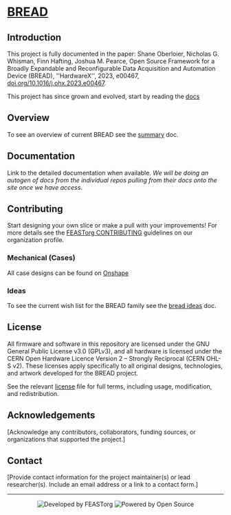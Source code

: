 # [BREAD](https://feastorg.github.io/BREAD/)

## Introduction

This project is fully documented in the paper: Shane Oberloier, Nicholas G. Whisman, Finn Hafting, Joshua M. Pearce, Open Source Framework for a Broadly Expandable and Reconfigurable Data Acquisition and Automation Device (BREAD), ''HardwareX'', 2023, e00467, [doi.org/10.1016/j.ohx.2023.e00467](https://doi.org/10.1016/j.ohx.2023.e00467).

This project has since grown and evolved, start by reading the [docs](docs/index.md)

## Overview

To see an overview of current BREAD see the [summary](docs/descriptions_full.md) doc.

## Documentation

Link to the detailed documentation when available. _We will be doing an autogen of docs from the individual repos pulling from their docs onto the site once we have access._

## Contributing

Start designing your own slice or make a pull with your improvements! For more details see the [FEASTorg CONTRIBUTING](https://github.com/FEASTorg/.github/blob/main/profile/CONTRIBUTING.md) guidelines on our organization profile.

### Mechanical (Cases)

All case designs can be found on [Onshape](https://cad.onshape.com/documents/f4c13a5c0b1f8d88ed1f5752/w/29d0c0346ddaeb06e16ff42f/e/1077373224ada363d171e3fe?renderMode=0&uiState=65d3aad45b82c32cb51ae4c9)

### Ideas

To see the current wish list for the BREAD family see the [bread ideas](docs/dev_docs/future_slice_ideas.md) doc.

## License

All firmware and software in this repository are licensed under the GNU General Public License v3.0 (GPLv3), and all hardware is licensed under the CERN Open Hardware Licence Version 2 – Strongly Reciprocal (CERN OHL-S v2). These licenses apply specifically to all original designs, technologies, and artwork developed for the BREAD project.

See the relevant [license](./LICENSE) file for full terms, including usage, modification, and redistribution.

## Acknowledgements

[Acknowledge any contributors, collaborators, funding sources, or organizations that supported the project.]

## Contact

[Provide contact information for the project maintainer(s) or lead researcher(s). Include an email address or a link to a contact form.]

---

<div align="center">
  <p>
    <img src="https://img.shields.io/badge/Developed_by-UWO--FAST-orange" alt="Developed by FEASTorg">
    <img src="https://img.shields.io/badge/Powered_by-Open_Source-blue" alt="Powered by Open Source">
  </p>
</div>
